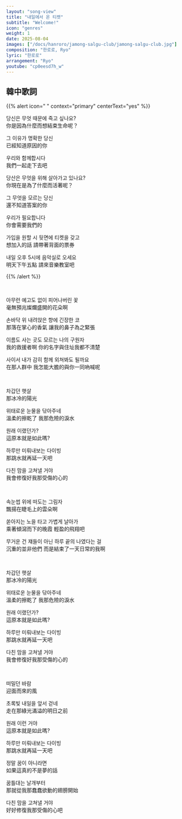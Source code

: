 ```yaml
---
layout: "song-view"
title: "내일에서 온 티켓"
subtitle: "Welcome!"
icon: "genres"
weight: 1
date: 2025-08-04
images: ["/docs/hanroro/jamong-salgu-club/jamong-salgu-club.jpg"]
composition: "한로로, Ryo"
lyric: "한로로"
arrangement: "Ryo"
youtube: "cp0eesd7h_w"
---
```


## 韓中歌詞

{{% alert icon=" " context="primary" centerText="yes" %}}

당신은 무엇 때문에 죽고 싶나요?  
你是因為什麼而想結束生命呢？  

그 이유가 명확한 당신  
已經知道原因的你  

우리와 함께합시다  
我們一起走下去吧  

당산은 무엇을 위해 살아가고 있나요?  
你現在是為了什麼而活著呢？  

그 무엇을 모르는 당신  
還不知道答案的你  

우리가 필요합니다  
你會需要我們的  

가입을 원할 시 뒷면에 티켓을 갖고   
想加入的話 請帶著背面的票券  

내일 오후 5시에 음악실로 오세요  
明天下午五點 請來音樂教室吧  

{{% /alert %}}

<br>

아무런 예고도 없이 피어나버린 꽃  
毫無預兆燦爛盛開的花朵啊  

손바닥 위 내려앉은 향에 긴장한 코  
那落在掌心的香氣 讓我的鼻子為之緊張  

이름도 사는 곳도 모르는 나의 구원자  
我的救援者啊 你的名字與住址我都不清楚  

사이서 내가 감히 함께 외쳐봐도 될까요  
在那人群中 我怎能大膽的與你一同吶喊呢  

<br>

차갑던 햇살  
那冰冷的陽光  

위태로운 눈물을 닦아주네  
溫柔的擦乾了 我那危險的淚水  

원래 이랬던가?  
這原本就是如此嗎?  

하루만 미뤄내보는 다이빙  
那跳水就再延一天吧  

다친 맘을 고쳐낼 거야  
我會修復好我那受傷的心的  

<br>

속눈썹 위에 떠도는 그림자  
飄揚在睫毛上的雲朵啊  

쏟아지는 노을 타고 가볍게 날아가  
乘著傾瀉而下的晚霞 輕盈的飛翔吧  

무거운 건 쟤들이 아닌 하루 끝의 나였다는 걸  
沉重的並非他們 而是結束了一天日常的我啊  

<br>

차갑던 햇살  
那冰冷的陽光  

위태로운 눈물을 닦아주네  
溫柔的擦乾了 我那危險的淚水  

원래 이랬던가?  
這原本就是如此嗎?  

하루만 미뤄내보는 다이빙  
那跳水就再延一天吧  

다친 맘을 고쳐낼 거야  
我會修復好我那受傷的心的  

<br>

떠밀던 바람  
迎面而來的風  

초록빛 내일을 앞서 걷네  
走在那綠光滿溢的明日之前  

원래 이런 거야  
這原本就是如此嗎?  

하루만 미뤄내보는 다이빙  
那跳水就再延一天吧  

정말 꿈이 아니라면  
如果這真的不是夢的話  

꿈틀대는 날개부터   
那就從我那蠢蠢欲動的翅膀開始  

다친 맘을 고쳐낼 거야  
好好修復我那受傷的心吧  
